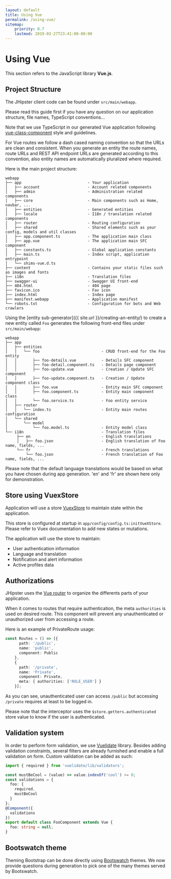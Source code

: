 ```yaml
---
layout: default
title: Using Vue
permalink: /using-vue/
sitemap:
    priority: 0.7
    lastmod: 2019-03-27T23:41:00-00:00
---
```


# <i class="fa fa-html5"></i> Using Vue
This section refers to the JavaScript library **Vue.js**.

## Project Structure

The JHipster client code can be found under `src/main/webapp`.

Please read this guide first if you have any question on our application structure, file names, TypeScript conventions...

Note that we use TypeScript in our generated Vue application following [vue-class-component](https://github.com/vuejs/vue-class-component) style and guidelines.

For Vue routes we follow a dash cased naming convention so that the URLs are clean and consistent.
When you generate an entity the route names, route URLs and REST API endpoint URLs are generated according to this convention, also entity names are automatically pluralized where required.

Here is the main project structure:

```
webapp
├── app                             - Your application
│   ├── account                     - Account related components
│   ├── admin                       - Administration related components
│   ├── core                        - Main components such as Home, navbar, ...
│   ├── entities                    - Generated entities
│   ├── locale                      - I18n / translation related components
│   ├── router                      - Routing configuration
│   ├── shared                      - Shared elements such as your config, models and util classes
│   ├── app.component.ts            - The application main class
│   ├── app.vue                     - The application main SFC component
│   ├── constants.ts                - Global application constants
│   ├── main.ts                     - Index script, application entrypoint
│   └── shims-vue.d.ts
├── content                         - Contains your static files such as images and fonts
├── i18n                            - Translation files
├── swagger-ui                      - Swagger UI front-end
├── 404.html                        - 404 page
├── favicon.ico                     - Fav icon
├── index.html                      - Index page
├── manifest.webapp                 - Application manifest
└── robots.txt                      - Configuration for bots and Web crawlers
```

Using the [entity sub-generator]({{ site.url }}/creating-an-entity/) to create a new entity called `Foo` generates the following front-end files under `src/main/webapp`:

```
webapp
├── app                                        
│   ├── entities
│   │   └── foo                           - CRUD front-end for the Foo entity
│   │       ├── foo-details.vue           - Details SFC component
│   │       ├── foo-detail.component.ts   - Details page component
│   │       ├── foo-update.vue            - Creation / Update SFC component
│   │       ├── foo-update.component.ts   - Creation / Update component class
│   │       ├── foo.vue                   - Entity main SFC component
│   │       ├── foo.component.ts          - Entity main component class
│   │       └── foo.service.ts            - Foo entity service
│   ├── router
│   │   └── index.ts                      - Entity main routes configuration
│   └── shared
│       └── model
│           └── foo.model.ts              - Entity model class
└── i18n                                  - Translation files
     ├── en                               - English translations
     │   ├── foo.json                     - English translation of Foo name, fields, ...
     └── fr                               - French translations
         └── foo.json                     - French translation of Foo name, fields, ...
```

Please note that the default language translations would be based on what you have chosen during app generation. 'en' and 'fr' are shown here only for demonstration.

## Store using VuexStore

Application will use a store [VuexStore](https://vuex.vuejs.org/guide/state.html) to maintain state within the application.

This store is configured at startup in `app/config/config.ts:initVueXStore`. Please refer to Vuex documentation to add new states or mutations.

The application will use the store to maintain:

* User authentication information
* Language and translation 
* Notification and alert information
* Active profiles data

## Authorizations

JHipster uses the [Vue router](https://router.vuejs.org/) to organize the differents parts of your application.

When it comes to routes that require authentication, the meta `authorities` is used on desired route. This component will prevent any unauthenticated or unauthorized user from accessing a route.

Here is an example of PrivateRoute usage:

``` typescript
const Routes = () => [{
      path: '/public',
      name: 'public',
      component: Public
    },
    {
      path: '/private',
      name: 'Private',
      component: Private,
      meta: { authorities: ['ROLE_USER'] }
    }];
```

As you can see, unauthenticated user can access `/public` but accessing `/private` requires at least to be logged in.

Please note that the interceptor uses the `$store.getters.authenticated` store value to know if the user is authenticated.

## Validation system

In order to perform form validation, we use [Vuelidate](https://vuelidate.netlify.com/) library. Besides adding validation constraints, several filters are already furnished and enable a full validation on form. Custom validation can be added as such:

```typescript
import { required } from 'vuelidate/lib/validators';

const mustBeCool = (value) => value.indexOf('cool') >= 0;
const validations = {
  foo: {
    required,
    mustBeCool
  }
};
@Component({
  validations
})
export default class FooComponent extends Vue {
  foo: string = null;
}
```

## Bootswatch theme

Theming Bootstrap can be done directly using [Bootswatch](https://bootswatch.com) themes. We now provide questions during generation to pick one of the many themes served by Bootswatch.
